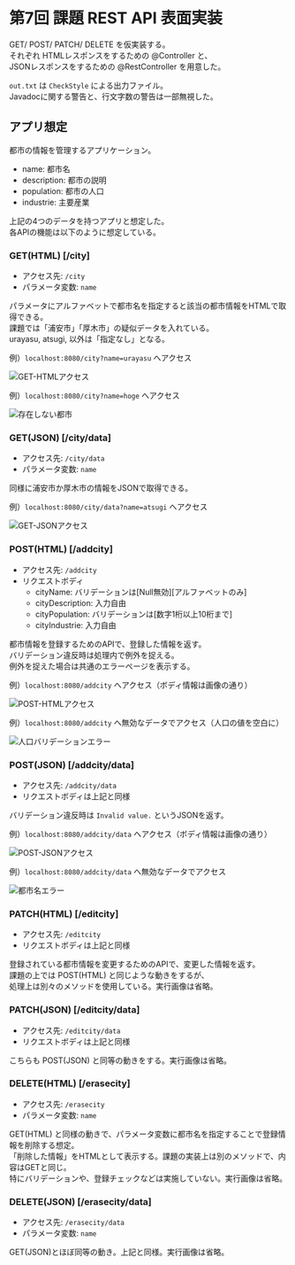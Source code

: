 # 第7回 課題 REST API 表面実装

GET/ POST/ PATCH/ DELETE を仮実装する。  
それぞれ HTMLレスポンスをするための @Controller と、  
JSONレスポンスをするための @RestController を用意した。

`out.txt` は `CheckStyle` による出力ファイル。  
Javadocに関する警告と、行文字数の警告は一部無視した。

## アプリ想定

都市の情報を管理するアプリケーション。

- name: 都市名
- description: 都市の説明
- population: 都市の人口
- industrie: 主要産業

上記の4つのデータを持つアプリと想定した。  
各APIの機能は以下のように想定している。

### GET(HTML) [/city]

- アクセス先: `/city`
- パラメータ変数: `name`

パラメータにアルファベットで都市名を指定すると該当の都市情報をHTMLで取得できる。  
課題では「浦安市」「厚木市」の疑似データを入れている。  
urayasu, atsugi, 以外は「指定なし」となる。

例）`localhost:8080/city?name=urayasu` へアクセス

![GET-HTMLアクセス](img/gethtml01.png)

例）`localhost:8080/city?name=hoge` へアクセス

![存在しない都市](img/gethtml02.png)

### GET(JSON) [/city/data]

- アクセス先: `/city/data`
- パラメータ変数: `name`

同様に浦安市か厚木市の情報をJSONで取得できる。

例）`localhost:8080/city/data?name=atsugi` へアクセス

![GET-JSONアクセス](img/getjson01.png)

### POST(HTML) [/addcity]

- アクセス先: `/addcity`
- リクエストボディ
  - cityName: バリデーションは[Null無効][アルファベットのみ]
  - cityDescription: 入力自由
  - cityPopulation: バリデーションは[数字1桁以上10桁まで]
  - cityIndustrie: 入力自由

都市情報を登録するためのAPIで、登録した情報を返す。  
バリデーション違反時は処理内で例外を捉える。  
例外を捉えた場合は共通のエラーページを表示する。

例）`localhost:8080/addcity` へアクセス（ボディ情報は画像の通り）

![POST-HTMLアクセス](img/posthtml01.png)

例）`localhost:8080/addcity` へ無効なデータでアクセス（人口の値を空白に）

![人口バリデーションエラー](img/posthtml02.png)

### POST(JSON) [/addcity/data]

- アクセス先: `/addcity/data`
- リクエストボディは上記と同様

バリデーション違反時は `Invalid value.` というJSONを返す。

例）`localhost:8080/addcity/data` へアクセス（ボディ情報は画像の通り）

![POST-JSONアクセス](img/postjson01.png)

例）`localhost:8080/addcity/data` へ無効なデータでアクセス

![都市名エラー](img/postjson02.png)

### PATCH(HTML) [/editcity]

- アクセス先: `/editcity`
- リクエストボディは上記と同様

登録されている都市情報を変更するためのAPIで、変更した情報を返す。  
課題の上では POST(HTML) と同じような動きをするが、  
処理上は別々のメソッドを使用している。実行画像は省略。

### PATCH(JSON) [/editcity/data]

- アクセス先: `/editcity/data`
- リクエストボディは上記と同様

こちらも POST(JSON) と同等の動きをする。実行画像は省略。

### DELETE(HTML) [/erasecity]

- アクセス先: `/erasecity`
- パラメータ変数: `name`

GET(HTML) と同様の動きで、パラメータ変数に都市名を指定することで登録情報を削除する想定。  
「削除した情報」をHTMLとして表示する。課題の実装上は別のメソッドで、内容はGETと同じ。  
特にバリデーションや、登録チェックなどは実施していない。実行画像は省略。

### DELETE(JSON) [/erasecity/data]

- アクセス先: `/erasecity/data`
- パラメータ変数: `name`

GET(JSON)とほぼ同等の動き。上記と同様。実行画像は省略。
